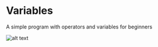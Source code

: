 # Variables

A simple program with operators and variables for beginners 

![alt text](https://github.com/Leone717/Variables/blob/master/Variables.png)



